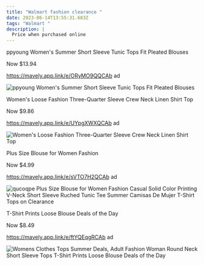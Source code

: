 ```yaml
---
title: "Walmart fashion clearance "
date: 2023-06-14T13:55:31.683Z
tags: "Walmart "
description: |
  Price when purchased online
---
```

ppyoung Women's Summer Short Sleeve Tunic Tops Fit Pleated Blouses

Now $13.94

https://mavely.app.link/e/ORyMO9QQCAb ad

![ppyoung Women's Summer Short Sleeve Tunic Tops Fit Pleated Blouses](https://i5.walmartimages.com/asr/b4de5281-f606-4149-ae28-375627226b05.db8cf126c47c3a362ff806d8ac6878d3.jpeg?odnHeight=612&odnWidth=612&odnBg=FFFFFF)

Women's Loose Fashion Three-Quarter Sleeve Crew Neck Linen Shirt Top

Now $9.86

https://mavely.app.link/e/UYpgXWXQCAb ad

![Women's Loose Fashion Three-Quarter Sleeve Crew Neck Linen Shirt Top](https://i5.walmartimages.com/asr/6adac975-a9a3-4923-8911-55a83e8d3280.5ec9126c3a76b727def7d68cc405a9c6.jpeg?odnHeight=612&odnWidth=612&odnBg=FFFFFF)

Plus Size Blouse for Women Fashion

Now $4.99

https://mavely.app.link/e/sVTO7H2QCAb ad

![qucoqpe Plus Size Blouse for Women Fashion Casual Solid Color Printing V-Neck Short Sleeve Ruched Tunic Tee Summer Camisas De Mujer T-Shirt Tops on Clearance](https://i5.walmartimages.com/asr/d6391053-10d8-4a83-8267-640971117611.3327a2351b3b6cd17d6bb05f86674206.jpeg?odnHeight=612&odnWidth=612&odnBg=FFFFFF)

T-Shirt Prints Loose Blouse Deals of the Day

Now $8.49

https://mavely.app.link/e/ftYQEqgRCAb ad

![Womens Clothes Tops Summer Deals, Adult Fashion Woman Round Neck Short Sleeve Tops T-Shirt Prints Loose Blouse Deals of the Day](https://i5.walmartimages.com/asr/b0490316-eacd-4407-9ec9-20a0cfee9903.783c6793495cc4ba419bd94f6ea410ce.jpeg?odnHeight=612&odnWidth=612&odnBg=FFFFFF)